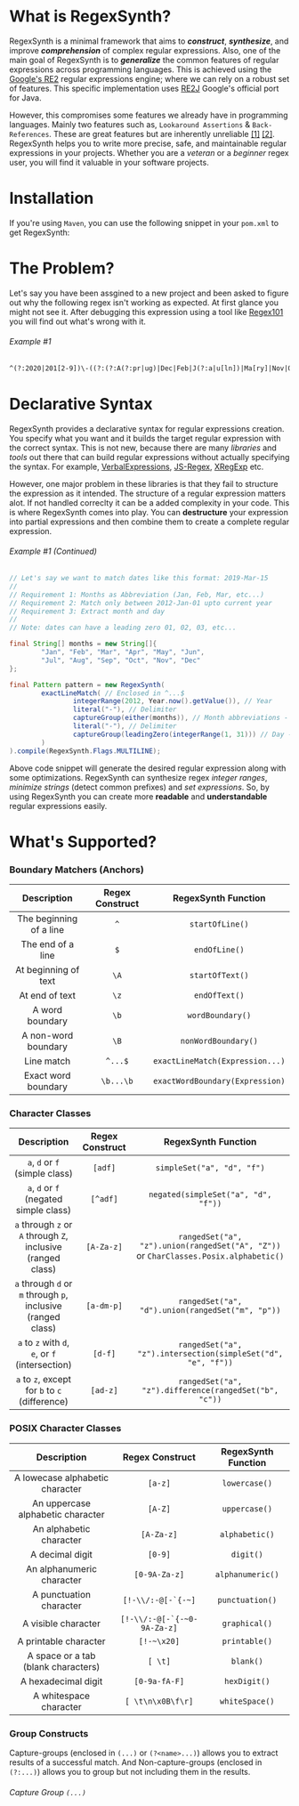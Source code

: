 # **What is RegexSynth?**

RegexSynth is a minimal framework that aims to ***construct***, ***synthesize***, and improve ***comprehension*** of complex regular expressions. Also, one of the main goal of RegexSynth is to ***generalize*** the common features of regular expressions across programming languages. This is achieved using the [Google's RE2](https://github.com/google/re2) regular expressions engine; where we can rely on a robust set of features. This specific implementation uses [RE2J](https://github.com/google/re2j) Google's official port for Java.

However, this compromises some features we already have in programming languages. Mainly two features such as, `Lookaround Assertions` & `Back-References`. These are great features but are inherently unreliable [[1]](https://dl.acm.org/doi/10.1145/2071368.2071372) [[2]](https://dl.acm.org/doi/10.5555/2022896.2022911). RegexSynth helps you to write more precise, safe, and maintainable regular expressions in your projects. Whether you are a *veteran* or a *beginner* regex user, you will find it valuable in your software projects.



# **Installation**

If you're using `Maven`, you can use the following snippet in your `pom.xml` to get RegexSynth: 



# **The Problem?**

Let's say you have been assgined to a new project and been asked to figure out why the following regex isn't working as expected. At first glance you might not see it. After debugging this expression using a tool like [Regex101](https://regex101.com/) you will find out what's wrong with it.

###### Example #1

```reStructuredText
^(?:2020|201[2-9])\-((?:(?:A(?:pr|ug)|Dec|Feb|J(?:a|u[ln])|Ma[ry]|Nov|Oct|Sep)))\-((?:0?(?:3[0-1]|[1-2][0-9]|[2-9])))$
```



# **Declarative Syntax**

RegexSynth provides a declarative syntax for regular expressions creation. You specify what you want and it builds the target regular expression with the correct syntax. This is not new, because there are many *libraries* and *tools* out there that can build regular expressions without actually specifying the syntax. For example, [VerbalExpressions](https://github.com/VerbalExpressions), [JS-Regex](https://github.com/wyantb/js-regex), [XRegExp](http://xregexp.com/) etc. 

However, one major problem in these libraries is that they fail to structure the expression as it intended. The structure of a regular expression matters alot. If not handled correclty it can be a added complexity in your code. This is where RegexSynth comes into play. You can **destructure** your expression into partial expressions and then combine them to create a complete regular expression.

###### Example #1 (Continued)

```java
// Let's say we want to match dates like this format: 2019-Mar-15
//
// Requirement 1: Months as Abbreviation (Jan, Feb, Mar, etc...)
// Requirement 2: Match only between 2012-Jan-01 upto current year
// Requirement 3: Extract month and day
//
// Note: dates can have a leading zero 01, 02, 03, etc...

final String[] months = new String[]{
        "Jan", "Feb", "Mar", "Apr", "May", "Jun",
        "Jul", "Aug", "Sep", "Oct", "Nov", "Dec"
};

final Pattern pattern = new RegexSynth(
        exactLineMatch( // Enclosed in ^...$
                integerRange(2012, Year.now().getValue()), // Year
                literal("-"), // Delimiter
                captureGroup(either(months)), // Month abbreviations - group 1
                literal("-"), // Delimiter
                captureGroup(leadingZero(integerRange(1, 31))) // Day - group 2
        )
).compile(RegexSynth.Flags.MULTILINE);
```

Above code snippet will generate the desired regular expression along with some optimizations. RegexSynth can synthesize regex *integer ranges*, *minimize strings* (detect common prefixes) and *set expressions*. So, by using RegexSynth you can create more **readable** and **understandable** regular expressions easily.



# **What's Supported?**

### Boundary Matchers (Anchors)

|       Description       | Regex Construct |       RegexSynth Function       |
| :---------------------: | :-------------: | :-----------------------------: |
| The beginning of a line |       `^`       |         `startOfLine()`         |
|    The end of a line    |       `$`       |          `endOfLine()`          |
|  At beginning of text   |      `\A`       |         `startOfText()`         |
|     At end of text      |      `\z`       |          `endOfText()`          |
|     A word boundary     |      `\b`       |        `wordBoundary()`         |
|   A non-word boundary   |      `\B`       |       `nonWordBoundary()`       |
|       Line match        |     `^...$`     | `exactLineMatch(Expression...)` |
|   Exact word boundary   |    `\b...\b`    | `exactWordBoundary(Expression)` |



### Character Classes

|                         Description                          | Regex Construct |                     RegexSynth Function                      |
| :----------------------------------------------------------: | :-------------: | :----------------------------------------------------------: |
|                `a`, `d` or `f` (simple class)                |     `[adf]`     |                  `simpleSet("a", "d", "f")`                  |
|            `a`, `d` or `f` (negated simple class)            |    `[^adf]`     |             `negated(simpleSet("a", "d", "f"))`              |
| `a` through `z` or `A` through `Z`, inclusive (ranged class) |   `[A-Za-z]`    | `rangedSet("a", "z").union(rangedSet("A", "Z"))` or `CharClasses.Posix.alphabetic()` |
| `a` through `d` or `m` through `p`, inclusive (ranged class) |   `[a-dm-p]`    |       `rangedSet("a", "d").union(rangedSet("m", "p"))`       |
|       `a` to `z` with `d`, `e`, or `f` (intersection)        |     `[d-f]`     | `rangedSet("a", "z").intersection(simpleSet("d", "e", "f"))` |
|        `a` to `z`, except for `b` to `c` (difference)        |    `[ad-z]`     |    `rangedSet("a", "z").difference(rangedSet("b", "c"))`     |



### POSIX Character Classes

|             Description             |        Regex Construct        | RegexSynth Function |
| :---------------------------------: | :---------------------------: | :-----------------: |
|   A lowecase alphabetic character   |            `[a-z]`            |    `lowercase()`    |
|  An uppercase alphabetic character  |            `[A-Z]`            |    `uppercase()`    |
|       An alphabetic character       |          `[A-Za-z]`           |   `alphabetic()`    |
|           A decimal digit           |            `[0-9]`            |      `digit()`      |
|      An alphanumeric character      |         `[0-9A-Za-z]`         |  `alphanumeric()`   |
|       A punctuation character       |     ``[!-\\/:-@[-`{-~]``      |   `punctuation()`   |
|         A visible character         | ``[!-\\/:-@[-`{-~0-9A-Za-z]`` |    `graphical()`    |
|        A printable character        |          `[!-~\x20]`          |    `printable()`    |
| A space or a tab (blank characters) |            `[ \t]`            |      `blank()`      |
|         A hexadecimal digit         |         `[0-9a-fA-F]`         |    `hexDigit()`     |
|       A whitespace character        |       `[ \t\n\x0B\f\r]`       |   `whiteSpace()`    |



### Group Constructs

Capture-groups (enclosed in `(...)` or `(?<name>...)`) allows you to extract results of a successful match. And Non-capture-groups (enclosed in `(?:...)`) allows you to group but not including them in the results.

###### Capture Group `(...)`



